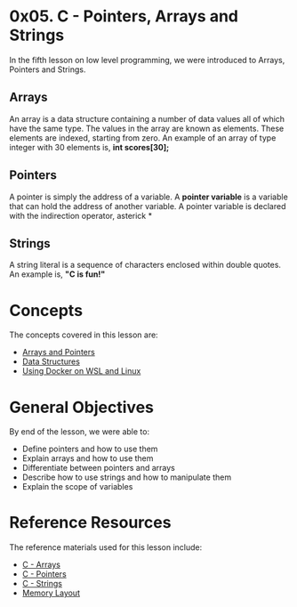 # 0x05. C - Pointers, Arrays and Strings
In the fifth lesson on low level programming, we were introduced to Arrays, Pointers and Strings.

## Arrays
An array is a data structure containing a number of data values all of which have the same type. The values in the array are known as elements. These elements are indexed, starting from zero. An example of an array of type integer with 30 elements is, **int scores[30];**

## Pointers
A pointer is simply the address of a variable. A **pointer variable** is a variable that can hold the address of another variable. A pointer variable is declared with the indirection operator, asterick *

## Strings
A string literal is a sequence of characters enclosed within double quotes. An example is, **"C is fun!"**

# Concepts
The concepts covered in this lesson are:
- [Arrays and Pointers](https://intranet.alxswe.com/concepts/60)
- [Data Structures](https://intranet.alxswe.com/concepts/120)
- [Using Docker on WSL and Linux](https://intranet.alxswe.com/concepts/100039)

# General Objectives
By end of the lesson, we were able to:
- Define pointers and how to use them
- Explain arrays and how to use them
- Differentiate between pointers and arrays
- Describe how to use strings and how to manipulate them
- Explain the scope of variables

# Reference Resources
The reference materials used for this lesson include:
- [C - Arrays](https://intranet.alxswe.com/rltoken/PVi2XMuApOK3jfhsoqsyXw)
- [C - Pointers](https://intranet.alxswe.com/rltoken/oyHybzYBeFiLUMALpb_usA)
- [C - Strings](https://intranet.alxswe.com/rltoken/sUeh9qDyW9pePOfJIpx_Bw)
- [Memory Layout](https://intranet.alxswe.com/rltoken/0k6CD2ZMzSFOMUxMOBiAlQ)

